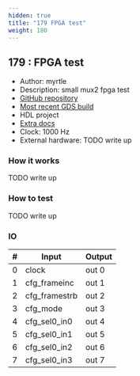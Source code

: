```yaml
---
hidden: true
title: "179 FPGA test"
weight: 180
---
```


## 179 : FPGA test

* Author: myrtle
* Description: small mux2 fpga test
* [GitHub repository](https://github.com/gatecat/tt02-fpga-respin)
* [Most recent GDS build](https://github.com/gatecat/tt02-fpga-respin/actions/runs/3563216549)
* HDL project
* [Extra docs]()
* Clock: 1000 Hz
* External hardware: TODO write up



### How it works

TODO write up

### How to test

TODO write up

### IO

| # | Input        | Output       |
|---|--------------|--------------|
| 0 | clock  | out 0 |
| 1 | cfg_frameinc  | out 1 |
| 2 | cfg_framestrb  | out 2 |
| 3 | cfg_mode  | out 3 |
| 4 | cfg_sel0_in0  | out 4 |
| 5 | cfg_sel0_in1  | out 5 |
| 6 | cfg_sel0_in2  | out 6 |
| 7 | cfg_sel0_in3  | out 7 |
